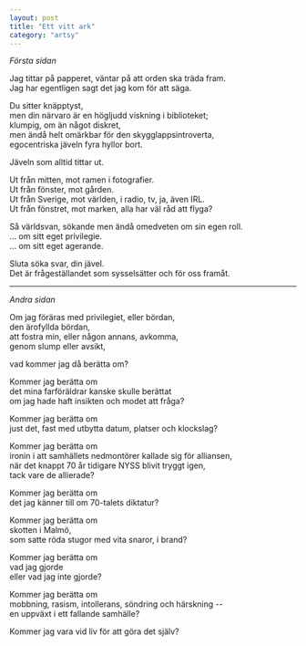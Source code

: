```yaml
---
layout: post
title: "Ett vitt ark"
category: "artsy"
---
```


_Första sidan_

Jag tittar på papperet, väntar på att orden ska träda fram.<br />
Jag har egentligen sagt det jag kom för att säga.

Du sitter knäpptyst,<br />
men din närvaro är en högljudd viskning i biblioteket;<br />
klumpig, om än något diskret,<br />
men ändå helt omärkbar för den skygglappsintroverta,<br />
egocentriska jäveln fyra hyllor bort.

Jäveln som alltid tittar ut.

Ut från mitten, mot ramen i fotografier.<br />
Ut från fönster, mot gården.<br />
Ut från Sverige, mot världen, i radio, tv, ja, även IRL.<br />
Ut från fönstret, mot marken, alla har väl råd att flyga?

Så världsvan, sökande men ändå omedveten om sin egen roll.<br />
... om sitt eget privilegie.<br />
... om sitt eget agerande.

Sluta söka svar, din jävel.<br />
Det är frågeställandet som sysselsätter och för oss framåt.

---

_Andra sidan_

Om jag föräras med privilegiet, eller bördan,<br />
den ärofyllda bördan,<br />
att fostra min, eller någon annans, avkomma,<br />
genom slump eller avsikt,

vad kommer jag då berätta om?

Kommer jag berätta om<br />
det mina farföräldrar kanske skulle berättat<br />
om jag hade haft insikten och modet att fråga?

Kommer jag berätta om<br />
just det, fast med utbytta datum, platser och klockslag?

Kommer jag berätta om<br />
ironin i att samhällets nedmontörer kallade sig för alliansen,<br />
när det knappt 70 år tidigare NYSS blivit tryggt igen,<br />
tack vare de allierade?

Kommer jag berätta om<br />
det jag känner till om 70-talets diktatur?

Kommer jag berätta om<br />
skotten i Malmö,<br />
som satte röda stugor med vita snaror, i brand?

Kommer jag berätta om<br />
vad jag gjorde<br />
eller vad jag inte gjorde?

Kommer jag berätta om<br />
mobbning, rasism, intollerans, söndring och härskning -- <br />
en uppväxt i ett fallande samhälle?

Kommer jag vara vid liv för att göra det själv?

